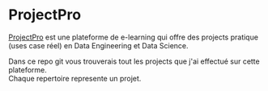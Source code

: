 # ProjectPro

[ProjectPro](https://www.projectpro.io/) est une plateforme de e-learning qui offre des projects pratique (uses case réel) en Data Engineering et Data Science.

Dans ce repo git vous trouverais tout les projects que j'ai effectué sur cette plateforme.  
Chaque repertoire represente un projet.  
